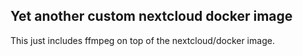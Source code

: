 ## Yet another custom nextcloud docker image
This just includes ffmpeg on top of the nextcloud/docker image.
